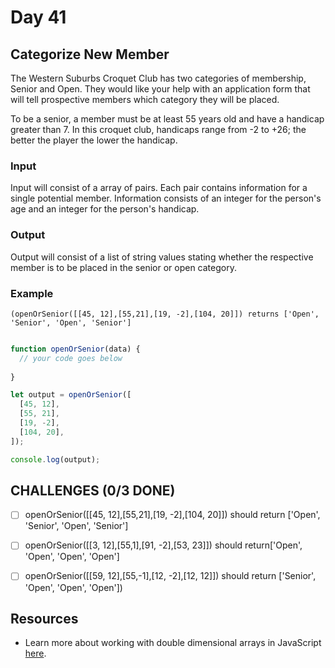 # Day 41

## Categorize New Member

The Western Suburbs Croquet Club has two categories of membership, Senior and Open. They would like your help with an application form that will tell prospective members which category they will be placed.

To be a senior, a member must be at least 55 years old and have a handicap greater than 7. In this croquet club, handicaps range from -2 to +26; the better the player the lower the handicap.

### Input

Input will consist of a array of pairs. Each pair contains information for a single potential member. Information consists of an integer for the person's age and an integer for the person's handicap.

### Output

Output will consist of a list of string values stating whether the respective member is to be placed in the senior or open category.

### Example
`(openOrSenior([[45, 12],[55,21],[19, -2],[104, 20]]) returns ['Open', 'Senior', 'Open', 'Senior']`

```javascript

function openOrSenior(data) {
  // your code goes below
  
}

let output = openOrSenior([
  [45, 12],
  [55, 21],
  [19, -2],
  [104, 20],
]);

console.log(output);


```

## CHALLENGES (0/3 DONE)

- [ ] openOrSenior([[45, 12],[55,21],[19, -2],[104, 20]]) should return ['Open', 'Senior', 'Open', 'Senior']
- [ ] openOrSenior([[3, 12],[55,1],[91, -2],[53, 23]]) should return['Open', 'Open', 'Open', 'Open']
- [ ] openOrSenior([[59, 12],[55,-1],[12, -2],[12, 12]]) should return ['Senior', 'Open', 'Open', 'Open'])


## Resources

- Learn more about working with double dimensional arrays in JavaScript [here](https://www.javascripttutorial.net/javascript-multidimensional-array/).
